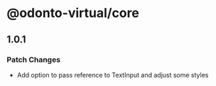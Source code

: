 # @odonto-virtual/core

## 1.0.1

### Patch Changes

- Add option to pass reference to TextInput and adjust some styles
